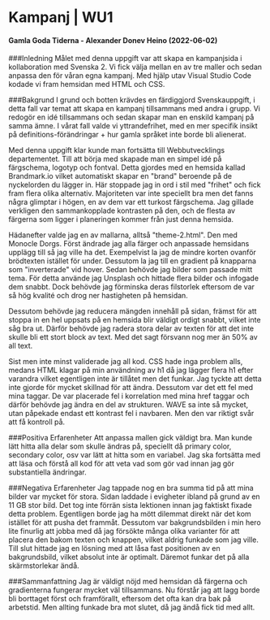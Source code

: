 # Kampanj | WU1
#### Gamla Goda Tiderna - Alexander Donev Heino (2022-06-02)

###Inledning
Målet med denna uppgift var att skapa en kampanjsida i kollaboration med Svenska 2. Vi fick välja mellan en av tre maller och sedan anpassa den för våran egna kampanj. Med hjälp utav Visual Studio Code kodade vi fram hemsidan med HTML och CSS.

###Bakgrund
I grund och botten krävdes en färdiggjord Svenskauppgift, i detta fall var temat att skapa en kampanj tillsammans med andra i grupp. Vi redogör en idé tillsammans och sedan skapar man en enskild kampanj på samma ämne. I vårat fall valde vi yttrandefrihet, med en mer specifik insikt på definitions-förändringar + hur gamla språket inte borde bli alienerat. 

Med denna uppgift klar kunde man fortsätta till Webbutvecklings departementet. Till att börja med skapade man en simpel idé på färgschema, logotyp och fontval. Detta gjordes med en hemsida kallad Brandmark.io vilket automatiskt skapar en "brand" beroende på de nyckelorden du lägger in. Här stoppade jag in ord i stil med "frihet" och fick fram flera olika alternativ. Majoriteten var inte speciellt bra men det fanns några glimptar i högen, en av dem var ett turkost färgschema. Jag gillade verkligen den sammankopplade kontrasten på den, och de flesta av färgerna som ligger i planeringen kommer från just denna hemsida.

Hädanefter valde jag en av mallarna, alltså "theme-2.html". Den med Monocle Dorgs. Först ändrade jag alla färger och anpassade hemsidans upplägg till så jag ville ha det. Exempelvist la jag de mindre korten ovanför brödtexten istället för under. Dessutom la jag till en gradient på knapparna som "inverterade" vid hover. Sedan behövde jag bilder som passade mitt tema. För detta använde jag Unsplash och hittade flera bilder och infogade dem snabbt. Dock behövde jag förminska deras filstorlek eftersom de var så hög kvalité och drog ner hastigheten på hemsidan.

Dessutom behövde jag reducera mängden innehåll på sidan, främst för att stoppa in en hel uppsats på en hemsida blir väldigt ordigt snabbt, vilket inte såg bra ut. Därför behövde jag radera stora delar av texten för att det inte skulle bli ett stort block av text. Med det sagt försvann nog mer än 50% av all text.

Sist men inte minst validerade jag all kod. CSS hade inga problem alls, medans HTML klagar på min användning av h1 då jag lägger flera h1 efter varandra vilket egentligen inte är tillåtet men det funkar. Jag tyckte att detta inte gjorde för mycket skillnad för att ändra. Dessutom var det ett fel med mina <a> taggar. De var placerade fel i korrelation med mina href taggar och därför behövde jag ändra en del av strukturen. WAVE sa inte så mycket, utan påpekade endast ett kontrast fel i navbaren. Men den var riktigt svår att få kontroll på.

###Positiva Erfarenheter
Att anpassa mallen gick väldigt bra. Man kunde lätt hitta alla delar som skulle ändras på, speciellt då primary color, secondary color, osv var lätt at hitta som en variabel. Jag ska fortsätta med att läsa och förstå all kod för att veta vad som gör vad innan jag gör substantiella ändringar.

###Negativa Erfarenheter
Jag tappade nog en bra summa tid på att mina bilder var mycket för stora. Sidan laddade i evigheter ibland på grund av en 11 GB stor bild. Det tog inte förrän sista lektionen innan jag faktiskt fixade detta problem. Egentligen borde jag ha mött dilemmat direkt när det kom istället för att pusha det frammåt. Dessutom var bakgrundsbilden i min hero lite finurlig att jobba med då jag försökte många olika varianter för att placera den bakom texten och knappen, vilket aldrig funkade som jag ville. Till slut hittade jag en lösning med att låsa fast positionen av en bakgrundsbild, vilket absolut inte är optimalt. Däremot funkar det på alla skärmstorlekar ändå.

###Sammanfattning
Jag är väldigt nöjd med hemsidan då färgerna och gradienterna fungerar mycket väl tillsammans. Nu förstår jag att lagg borde bli borttaget först och framförallt, eftersom det ofta kan dra bak på arbetstid. Men allting funkade bra mot slutet, då jag ändå fick tid med allt.